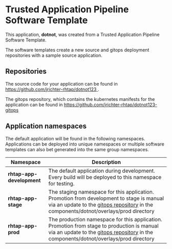 # Trusted Application Pipeline Software Template

This application, **dotnot**, was created from a Trusted Application Pipeline Software Template.

The software templates create a new source and gitops deployment repositories with a sample source application. 

## Repositories

The source code for your application can be found in [https://github.com/jrichter-rhtap/dotnot123 ](https://github.com/jrichter-rhtap/dotnot123 ).
 
The gitops repository, which contains the kubernetes manifests for the application can be found in 
[https://github.com/jrichter-rhtap/dotnot123-gitops ](https://github.com/jrichter-rhtap/dotnot123-gitops ) 

## Application namespaces 

The default application will be found in the following namespaces. Applications can be deployed into unique namespaces or multiple software templates can also bet generated into the same group namespaces.  

|  Namespace   |  Description   |  
| -------- | -------- |   
| **rhtap-app-development** | The default application during development. Every build will be deployed to this namespace for testing. | 
| **rhtap-app-stage** | The staging namespace for this application. Promotion from development to stage is manual via an update to the [gitops repository](https://github.com/jrichter-rhtap/dotnot123-gitops ) in the components/dotnot/overlays/prod directory |  
| **rhtap-app-prod** | The production namespace for this application. Promotion from stage to production is manual via an update to the [gitops repository](https://github.com/jrichter-rhtap/dotnot123-gitops ) in the components/dotnot/overlays/prod directory | 